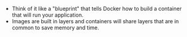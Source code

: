 - Think of it like a "blueprint" that tells Docker how to build a container that will run your application.
- Images are built in layers and containers will share layers that are in common to save memory and time.